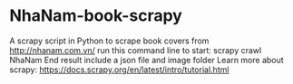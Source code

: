 # NhaNam-book-scrapy
A scrapy script in Python to scrape book covers from http://nhanam.com.vn/  run this command line to start: scrapy crawl NhaNam  End result include a json file and image folder  Learn more about scrapy: https://docs.scrapy.org/en/latest/intro/tutorial.html
